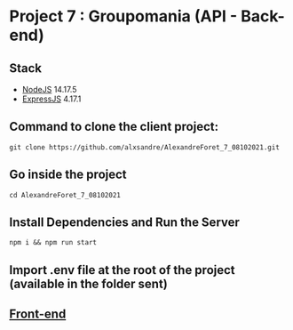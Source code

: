 # Project 7 : Groupomania (API - Back-end)

## Stack
- [NodeJS](https://nodejs.org) 14.17.5
- [ExpressJS](https://expressjs.com/fr/) 4.17.1

## Command to clone the client project:
```shell
git clone https://github.com/alxsandre/AlexandreForet_7_08102021.git
```

## Go inside the project
```shell
cd AlexandreForet_7_08102021
```

## Install Dependencies and Run the Server
```shell
npm i && npm run start
```

## Import .env file at the root of the project (available in the folder sent)

## [Front-end](https://github.com/OpenClassrooms-Student-Center/dwj-projet6)